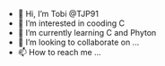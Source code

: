 - 👋 Hi, I’m Tobi @TJP91
- 👀 I’m interested in cooding C
- 🌱 I’m currently learning C and Phyton
- 💞️ I’m looking to collaborate on ...
- 📫 How to reach me ...

<!---
TJP91/TJP91 is a ✨ special ✨ repository because its `README.md` (this file) appears on your GitHub profile.
You can click the Preview link to take a look at your changes.
--->
